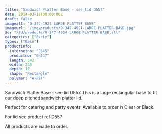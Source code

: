 ```yaml
---
title: "Sandwich Platter Base - see lid D557"
date: 2014-03-18T00:00:00Z
draft: false
imagealt: "0-347-4924 LARGE PLATTER BASE"
imageurl: "/img/products/0-347-4924-LARGE-PLATTER-BASE.jpg"
3d: "/3d/products/0-347-4924-LARGE-PLATTER-BASE.stl"
categories: ["Party"]
types: ["Base"]
productinfo:
  internetno: "D545"
  productno: "0-347"
  length: 342
  width: 245
  depth: 12
  shape: "Rectangle"
  polymer: "A-PET"
---
```

Sandwich Platter Base - see lid D557. This is a large rectangular base to fit our deep pitched sandwich platter lid.

Perfect for catering and party events. Available to order in Clear or Black.

For lid see product ref D557

All products are made to order.

 